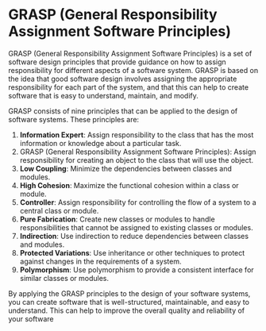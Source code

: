 # GRASP (General Responsibility Assignment Software Principles)

GRASP (General Responsibility Assignment Software Principles) is a set of software design principles that provide guidance on how to assign responsibility for different aspects of a software system. GRASP is based on the idea that good software design involves assigning the appropriate responsibility for each part of the system, and that this can help to create software that is easy to understand, maintain, and modify.

GRASP consists of nine principles that can be applied to the design of software systems. These principles are:

1. **Information Expert**: Assign responsibility to the class that has the most information or knowledge about a particular task.
2. GRASP (General Responsibility Assignment Software Principles): Assign responsibility for creating an object to the class that will use the object.
3. **Low Coupling**: Minimize the dependencies between classes and modules.
4. **High Cohesion**: Maximize the functional cohesion within a class or module.
5. **Controller**: Assign responsibility for controlling the flow of a system to a central class or module.
6. **Pure Fabrication**: Create new classes or modules to handle responsibilities that cannot be assigned to existing classes or modules.
7. **Indirection**: Use indirection to reduce dependencies between classes and modules.
8. **Protected Variations**: Use inheritance or other techniques to protect against changes in the requirements of a system.
9. **Polymorphism**: Use polymorphism to provide a consistent interface for similar classes or modules.

By applying the GRASP principles to the design of your software systems, you can create software that is well-structured, maintainable, and easy to understand. This can help to improve the overall quality and reliability of your software



